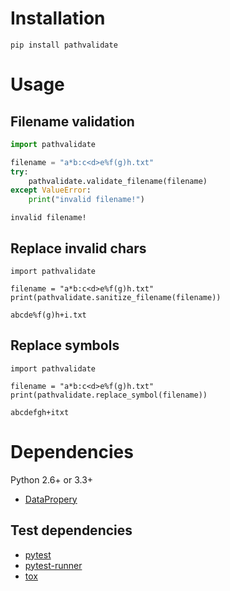 # Installation
```
pip install pathvalidate
```


# Usage
## Filename validation
```python
import pathvalidate

filename = "a*b:c<d>e%f(g)h.txt"
try:
    pathvalidate.validate_filename(filename)
except ValueError:
    print("invalid filename!")
```

```console
invalid filename!
```

## Replace invalid chars
```pythn
import pathvalidate

filename = "a*b:c<d>e%f(g)h.txt"
print(pathvalidate.sanitize_filename(filename))
```

```console
abcde%f(g)h+i.txt
```

## Replace symbols
```pythn
import pathvalidate

filename = "a*b:c<d>e%f(g)h.txt"
print(pathvalidate.replace_symbol(filename))
```

```console
abcdefgh+itxt
```


# Dependencies
Python 2.6+ or 3.3+

- [DataPropery](https://github.com/thombashi/DataProperty)

## Test dependencies

-   [pytest](https://pypi.python.org/pypi/pytest)
-   [pytest-runner](https://pypi.python.org/pypi/pytest-runner)
-   [tox](https://pypi.python.org/pypi/tox)
